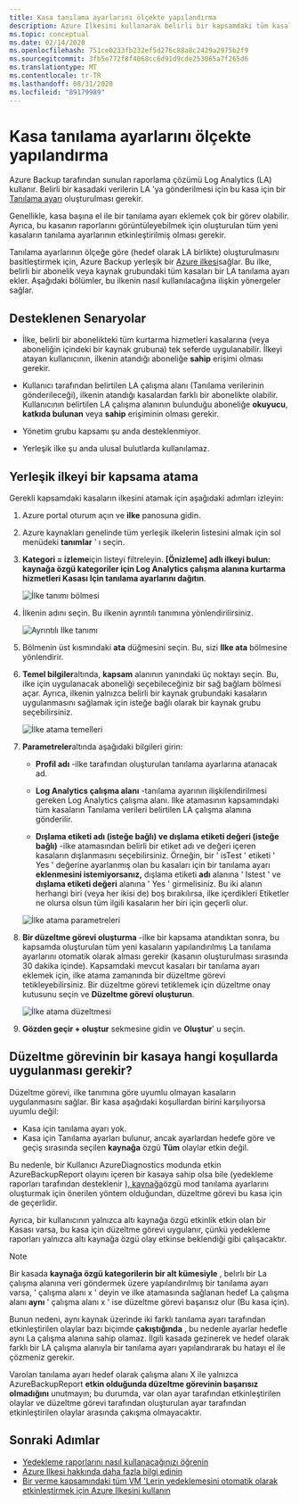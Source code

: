 ```yaml
---
title: Kasa tanılama ayarlarını ölçekte yapılandırma
description: Azure Ilkesini kullanarak belirli bir kapsamdaki tüm kasaları için Log Analytics tanılama ayarlarını yapılandırma
ms.topic: conceptual
ms.date: 02/14/2020
ms.openlocfilehash: 751ce0233fb232ef5d276c88a8c2429a2975b2f9
ms.sourcegitcommit: 3fb5e772f8f4068cc6d91d9cde253065a7f265d6
ms.translationtype: MT
ms.contentlocale: tr-TR
ms.lasthandoff: 08/31/2020
ms.locfileid: "89179989"
---
```

# <a name="configure-vault-diagnostics-settings-at-scale"></a>Kasa tanılama ayarlarını ölçekte yapılandırma

Azure Backup tarafından sunulan raporlama çözümü Log Analytics (LA) kullanır. Belirli bir kasadaki verilerin LA 'ya gönderilmesi için bu kasa için bir [Tanılama ayarı](./backup-azure-diagnostic-events.md) oluşturulması gerekir.

Genellikle, kasa başına el ile bir tanılama ayarı eklemek çok bir görev olabilir. Ayrıca, bu kasanın raporlarını görüntüleyebilmek için oluşturulan tüm yeni kasaların tanılama ayarlarının etkinleştirilmiş olması gerekir.

Tanılama ayarlarının ölçeğe göre (hedef olarak LA birlikte) oluşturulmasını basitleştirmek için, Azure Backup yerleşik bir [Azure ilkesi](../governance/policy/index.yml)sağlar. Bu ilke, belirli bir abonelik veya kaynak grubundaki tüm kasaları bir LA tanılama ayarı ekler. Aşağıdaki bölümler, bu ilkenin nasıl kullanılacağına ilişkin yönergeler sağlar.

## <a name="supported-scenarios"></a>Desteklenen Senaryolar

* İlke, belirli bir abonelikteki tüm kurtarma hizmetleri kasalarına (veya aboneliğin içindeki bir kaynak grubuna) tek seferde uygulanabilir. İlkeyi atayan kullanıcının, ilkenin atandığı aboneliğe **sahip** erişimi olması gerekir.

* Kullanıcı tarafından belirtilen LA çalışma alanı (Tanılama verilerinin gönderileceği), ilkenin atandığı kasalardan farklı bir abonelikte olabilir. Kullanıcının belirtilen LA çalışma alanının bulunduğu aboneliğe **okuyucu**, **katkıda bulunan** veya **sahip** erişiminin olması gerekir.

* Yönetim grubu kapsamı şu anda desteklenmiyor.

* Yerleşik ilke şu anda ulusal bulutlarda kullanılamaz.

## <a name="assigning-the-built-in-policy-to-a-scope"></a>Yerleşik ilkeyi bir kapsama atama

Gerekli kapsamdaki kasaların ilkesini atamak için aşağıdaki adımları izleyin:

1. Azure portal oturum açın ve **ilke** panosuna gidin.
2. Azure kaynakları genelinde tüm yerleşik ilkelerin listesini almak için sol menüdeki **tanımlar** ' ı seçin.
3. **Kategori = izleme**için listeyi filtreleyin. **[Önizleme] adlı ilkeyi bulun: kaynağa özgü kategoriler için Log Analytics çalışma alanına kurtarma hizmetleri Kasası Için tanılama ayarlarını dağıtın**.

    ![İlke tanımı bölmesi](./media/backup-azure-policy-configure-diagnostics/policy-definition-blade.png)

4. İlkenin adını seçin. Bu ilkenin ayrıntılı tanımına yönlendirilirsiniz.

    ![Ayrıntılı Ilke tanımı](./media/backup-azure-policy-configure-diagnostics/detailed-policy-definition.png)

5. Bölmenin üst kısmındaki **ata** düğmesini seçin. Bu, sizi **Ilke ata** bölmesine yönlendirir.

6. **Temel bilgiler**altında, **kapsam** alanının yanındaki üç noktayı seçin. Bu, ilke için uygulanacak aboneliği seçebileceğiniz bir sağ bağlam bölmesi açar. Ayrıca, ilkenin yalnızca belirli bir kaynak grubundaki kasaların uygulanmasını sağlamak için isteğe bağlı olarak bir kaynak grubu seçebilirsiniz.

    ![İlke atama temelleri](./media/backup-azure-policy-configure-diagnostics/policy-assignment-basics.png)

7. **Parametreler**altında aşağıdaki bilgileri girin:

    * **Profil adı** -ilke tarafından oluşturulan tanılama ayarlarına atanacak ad.
    * **Log Analytics çalışma alanı** -tanılama ayarının ilişkilendirilmesi gereken Log Analytics çalışma alanı. Ilke atamasının kapsamındaki tüm kasaların Tanılama verileri belirtilen LA çalışma alanına gönderilir.

    * **Dışlama etiketi adı (isteğe bağlı) ve dışlama etiketi değeri (isteğe bağlı)** -ilke atamasından belirli bir etiket adı ve değeri içeren kasaların dışlanmasını seçebilirsiniz. Örneğin, bir ' isTest ' etiketi ' Yes ' değerine ayarlanmış olan bu kasaları için bir tanılama ayarı **eklenmesini istemiyorsanız,** dışlama etiketi **adı** alanına ' Istest ' ve **dışlama etiketi değeri** alanına ' Yes ' girmelisiniz. Bu iki alanın herhangi biri (veya her ikisi de) boş bırakılırsa, ilke içerdikleri Etiketler ne olursa olsun tüm ilgili kasaların her biri için geçerli olur.

    ![İlke atama parametreleri](./media/backup-azure-policy-configure-diagnostics/policy-assignment-parameters.png)

8. **Bir düzeltme görevi oluşturma** -ilke bir kapsama atandıktan sonra, bu kapsamda oluşturulan tüm yeni kasaların yapılandırılmış La tanılama ayarlarını otomatik olarak alması gerekir (kasanın oluşturulması sırasında 30 dakika içinde). Kapsamdaki mevcut kasaları bir tanılama ayarı eklemek için, ilke atama zamanında bir düzeltme görevi tetikleyebilirsiniz. Bir düzeltme görevi tetiklemek için düzeltme onay kutusunu seçin ve **Düzeltme görevi oluşturun**.

    ![İlke atama düzeltmesi](./media/backup-azure-policy-configure-diagnostics/policy-assignment-remediation.png)

9. **Gözden geçir + oluştur** sekmesine gidin ve **Oluştur**' u seçin.

## <a name="under-what-conditions-will-the-remediation-task-apply-to-a-vault"></a>Düzeltme görevinin bir kasaya hangi koşullarda uygulanması gerekir?

Düzeltme görevi, ilke tanımına göre uyumlu olmayan kasaların uygulanmasını sağlar. Bir kasa aşağıdaki koşullardan birini karşılıyorsa uyumlu değil:

* Kasa için tanılama ayarı yok.
* Kasa için Tanılama ayarları bulunur, ancak ayarlardan hedefe göre ve geçiş sırasında seçilen **kaynağa** özgü **Tüm** olaylar etkin değil.

Bu nedenle, bir Kullanıcı AzureDiagnostics modunda etkin AzureBackupReport olayını içeren bir kasaya sahip olsa bile (yedekleme raporları tarafından desteklenir [), kaynağa](./backup-azure-diagnostic-events.md#legacy-event)özgü mod tanılama ayarlarını oluşturmak için önerilen yöntem olduğundan, düzeltme görevi bu kasa için de geçerlidir.

Ayrıca, bir kullanıcının yalnızca altı kaynağa özgü etkinlik etkin olan bir Kasası varsa, bu kasa için düzeltme görevi uygulanır, çünkü yedekleme raporları yalnızca altı kaynağa özgü olay etkinse beklendiği gibi çalışacaktır.

> [!NOTE]
>
> Bir kasada **kaynağa özgü kategorilerin bir alt kümesiyle** , belırlı bir La çalışma alanına veri göndermek üzere yapılandırılmış bir tanılama ayarı varsa, ' çalışma alanı x ' deyin ve ilke atamasında sağlanan hedef La çalışma alanı **aynı** ' çalışma alanı x ' ise düzeltme görevi başarısız olur (Bu kasa için).
>
>Bunun nedeni, aynı kaynak üzerinde iki farklı tanılama ayarı tarafından etkinleştirilen olaylar bazı biçimde **çakıştığında** , bu nedenle ayarlar hedefle aynı La çalışma alanına sahip olamaz. İlgili kasada gezinerek ve hedef olarak farklı bir LA çalışma alanıyla bir tanılama ayarı yapılandırarak bu hatayı el ile çözmeniz gerekir.
>
> Varolan tanılama ayarı hedef olarak çalışma alanı X ile yalnızca AzureBackupReport **etkin olduğunda düzeltme görevinin başarısız olmadığını** unutmayın; bu durumda, var olan ayar tarafından etkinleştirilen olaylar ve düzeltme görevi tarafından oluşturulan ayar tarafından etkinleştirilen olaylar arasında çakışma olmayacaktır.

## <a name="next-steps"></a>Sonraki Adımlar

* [Yedekleme raporlarını nasıl kullanacağınızı öğrenin](./configure-reports.md)
* [Azure Ilkesi hakkında daha fazla bilgi edinin](../governance/policy/index.yml)
* [Bir verme kapsamındaki tüm VM 'Lerin yedeklemesini otomatik olarak etkinleştirmek için Azure Ilkesini kullanın](./backup-azure-auto-enable-backup.md)
